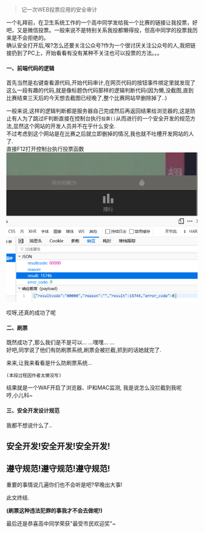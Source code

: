[TITLE]:if(已关注){投票()}else{alert('请关注')}
[TAGS]:技术

> 记一次WEB投票应用的安全审计

一个礼拜前，在卫生系统工作的一个高中同学发给我一个比赛的链接让我投票，好吧，又是微信投票。一般来说不是特别关系我投都懒得投，但高中同学的投票我历来是不会拒绝的。   
确认安全打开后,唉?怎么还要关注公众号?作为一个很讨厌关注公众号的人,我把链接扔到了PC上，开始看看有没有某种不关注也可以投票的方法。。。

#### 一、前端代码的逻辑
首先当然是右键查看源代码,开始代码审计,在网页代码的按钮事件绑定里就发现了这么一段有趣的代码,就是像标题伪代码那样的逻辑判断代码(因为懒,没截图,直到比赛结束三天后的今天想去截图已经晚了,整个比赛网站早删除掉了..)

一般来说,这样的逻辑判断都是服务器自己完成然后再返回结果给浏览器的,这是防止有人为了跳过IF判断直接在控制台执行`投票()`从而进行的一个安全开发的规范方法,显然这个网站的开发人员并不在乎什么安全.  
不过考虑到这个网站是在比赛之后就立即删掉的情况,我也就不吐槽开发网站的人了.  
直接F12打开控制台执行投票函数  
![vote](../img/pic/20190122151811.png)

哎呀,还真的成功了呢

#### 二、刷票
既然成功了,那么我们是不是可以... ...嘿嘿... ...  
好吧,同学说了他们有防刷票系统,刷票会被拦截,抓到的话她就完了.  

来来,让我来看看是什么防刷票系统...
```
(本段过程因作者太懒没写)
```

结果就是一个WAF开启了浏览器、IP和MAC监测, 我是说怎么没拦截到我呢  
哼,小儿科~

#### 三、安全开发设计规范
我都不想说什么了..  
## 安全开发!安全开发!安全开发!
## 遵守规范!遵守规范!遵守规范!

重要的事情说几遍你们也不会听是吧?早晚出大事!

此文终结.

**(刷票这种违法犯罪的事我才不会去做呢!)**

最后还是恭喜高中同学荣获"最受市民欢迎奖"~